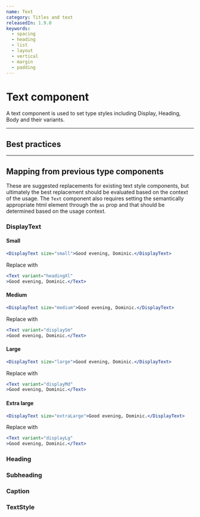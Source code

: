```yaml
---
name: Text
category: Titles and text
releasedIn: 1.9.0
keywords:
  - spacing
  - heading
  - list
  - layout
  - vertical
  - margin
  - padding
---
```


# Text component

A text component is used to set type styles including Display, Heading, Body and their variants.

---

## Best practices

---

## Mapping from previous type components
These are suggested replacements for existing text style components, but ultimately the best replacement should be evaluated based on the context of the usage. The `Text` component also requires setting the semantically appropriate html element through the `as` prop and that should be determined based on the usage context.

### DisplayText

#### Small

```jsx
<DisplayText size="small">Good evening, Dominic.</DisplayText>
```
Replace with
```jsx
<Text variant="headingXl"
>Good evening, Dominic.</Text>
```
#### Medium
```jsx
<DisplayText size="medium">Good evening, Dominic.</DisplayText>
```
Replace with
```jsx
<Text variant="displaySm"
>Good evening, Dominic.</Text>
```
#### Large
```jsx
<DisplayText size="large">Good evening, Dominic.</DisplayText>
```
Replace with
```jsx
<Text variant="displayMd"
>Good evening, Dominic.</Text>
```
#### Extra large
```jsx
<DisplayText size="extraLarge">Good evening, Dominic.</DisplayText>
```
Replace with
```jsx
<Text variant="displayLg"
>Good evening, Dominic.</Text>
```
### Heading
### Subheading
### Caption
### TextStyle

